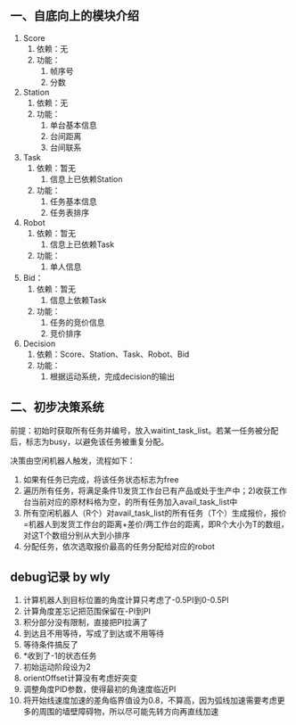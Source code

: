 ## 一、自底向上的模块介绍

1. Score
   1. 依赖：无
   2. 功能：
      1. 帧序号
      2. 分数
2. Station
   1. 依赖：无
   2. 功能：
      1. 单台基本信息
      2. 台间距离
      3. 台间联系
3. Task
   1. 依赖：暂无
      1. 信息上已依赖Station
   2. 功能：
      1. 任务基本信息
      2. 任务表排序
4. Robot
   1. 依赖：暂无
      1. 信息上已依赖Task
   2. 功能：
      1. 单人信息
5. Bid：
   1. 依赖：暂无
      1. 信息上依赖Task
   2. 功能：
      1. 任务的竞价信息
      2. 竞价排序
6. Decision
   1. 依赖：Score、Station、Task、Robot、Bid
   2. 功能：
      1. 根据运动系统，完成decision的输出

## 二、初步决策系统
前提：初始时获取所有任务并编号，放入waitint_task_list。若某一任务被分配后，标志为busy，以避免该任务被重复分配。

决策由空闲机器人触发，流程如下：

1. 如果有任务已完成，将该任务状态标志为free
2. 遍历所有任务，将满足条件1)发货工作台已有产品或处于生产中；2)收获工作台当前对应的原材料格为空，的所有任务加入avail_task_list中
3. 所有空闲机器人（R个）对avail_task_list的所有任务（T个）生成报价，报价=机器人到发货工作台的距离+差价/两工作台的距离，即R个大小为T的数组，对这T个数组分别从大到小排序
4. 分配任务，依次选取报价最高的任务分配给对应的robot


## debug记录 by wly
1. 计算机器人到目标位置的角度计算只考虑了-0.5PI到0-0.5PI
2. 计算角度差忘记把范围保留在-PI到PI
3. 积分部分没有限制，直接把PI拉满了
4. 到达且不用等待，写成了到达或不用等待
5. 等待条件搞反了
6. *收到了-1的状态任务
7. 初始运动阶段设为2
8. orientOffset计算没有考虑好突变
9. 调整角度PID参数，使得最初的角速度临近PI
10. 将开始线速度加速的差角临界值设为0.8，不算高，因为弧线加速需要考虑更多的周围的墙壁障碍物，所以尽可能先转方向再直线加速